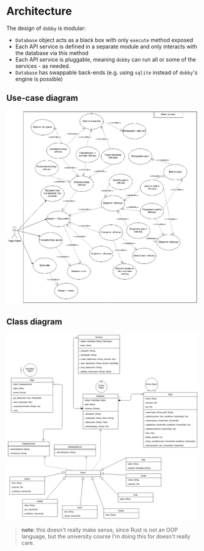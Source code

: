 # Architecture

The design of `dobby` is modular:

- `Database` object acts as a black box with only `execute` method exposed
- Each API service is defined in a separate module and only interacts with the database via this method
- Each API service is pluggable, meaning `dobby` can run all or some of the services - as needed.
- `Database` has swappable back-ends (e.g. using `sqlite` instead of `dobby`'s engine is possible)

## Use-case diagram

![use-case diagram](./img/uc-diagram.png)

## Class diagram

![class diagram](./img/class-diagram.png)

> **note**: this doesn't really make sense, since Rust is not an OOP language,
> but the university course I'm doing this for doesn't really care.
